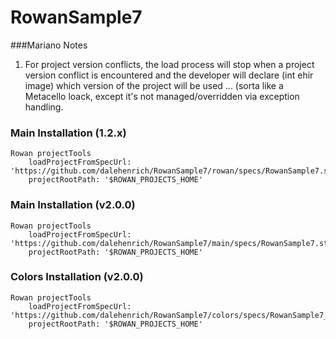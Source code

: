 # RowanSample7
###Mariano Notes
1. For project version conflicts, the load process will stop when a project version conflict is encountered and the developer will declare (int ehir image) which version of the project will be used ... (sorta like a Metacello loack, except it's not managed/overridden via exception handling.


### Main Installation (1.2.x)
```smalltalk
Rowan projectTools
	loadProjectFromSpecUrl: 'https://github.com/dalehenrich/RowanSample7/rowan/specs/RowanSample7.ston'
	projectRootPath: '$ROWAN_PROJECTS_HOME'
```
### Main Installation (v2.0.0)
```smalltalk
Rowan projectTools
	loadProjectFromSpecUrl: 'https://github.com/dalehenrich/RowanSample7/main/specs/RowanSample7.ston'
	projectRootPath: '$ROWAN_PROJECTS_HOME'
```
### Colors Installation (v2.0.0)
```smalltalk
Rowan projectTools
	loadProjectFromSpecUrl: 'https://github.com/dalehenrich/RowanSample7/colors/specs/RowanSample7_colors.ston'
	projectRootPath: '$ROWAN_PROJECTS_HOME'
```

